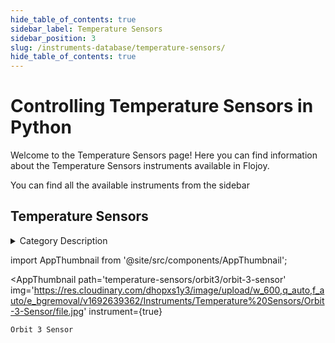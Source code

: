 ```yaml
--- 
hide_table_of_contents: true
sidebar_label: Temperature Sensors
sidebar_position: 3
slug: /instruments-database/temperature-sensors/
hide_table_of_contents: true
---
```


# Controlling Temperature Sensors in Python

Welcome to the Temperature Sensors page! Here you can find information about the Temperature Sensors instruments available in Flojoy.

You can find all the available instruments from the sidebar


## Temperature Sensors 

<details> 
<summary>Category Description</summary> 
Temperature control is a process in which change of temperature of a space (and objects collectively there within), or of a substance, is measured or otherwise detected, and the passage of heat energy into or out of the space or substance is adjusted to achieve a desired temperature 
</details> 

<!-- Custom component -->
import AppThumbnail from '@site/src/components/AppThumbnail';

<div className="flex flex-wrap">

<AppThumbnail 
    path='temperature-sensors/orbit3/orbit-3-sensor'
    img='https://res.cloudinary.com/dhopxs1y3/image/upload/w_600,q_auto,f_auto/e_bgremoval/v1692639362/Instruments/Temperature%20Sensors/Orbit-3-Sensor/file.jpg'
    instrument={true}
>
    Orbit 3 Sensor
</AppThumbnail>
</div>